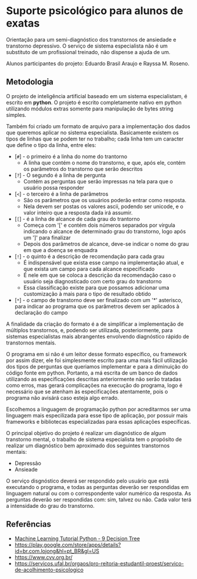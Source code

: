 ﻿# Suporte psicológico para alunos de exatas

Orientação para um semi-diagnóstico dos transtornos de ansiedade e transtorno depressivo. O serviço de sistema especialista não é um substituto de um profissional treinado, não dispense a ajuda de um.

Alunos participantes do projeto: Eduardo Brasil Araujo e Rayssa M. Roseno.

## Metodologia

O projeto de inteligência artificial baseado em um sistema especialistam, é escrito em **python**. O projeto é escrito completamente nativo em python utilizando módulos extras somente para manipulação de bytes string simples.

Também foi criado um formato de arquivo para a implementação dos dados que queremos aplicar no sistema especialista. Basicamente existem os tipos de linhas que se podem ter no trabalho; cada linha tem um caracter que define o tipo da linha, entre eles:
* [`#`] - o primeiro é a linha do nome do trantorno
    * A linha que contém o nome do transtorno, e que, após ele, contém os parâmetros do transtorno que serão descritos
* [`?`] - O segundo é a linha de pergunta 
    * Contém as perguntas que serão impressas na tela para que o usuário possa responder
* [`<`] - o terceiro é a linha de parâmetros 
    * São os parâmetros que os usuários poderão entrar como resposta. 
    * Nela devem ser postas os valores ascii, podendo ser unicode, e o valor inteiro que a resposta dada irá assumir.
* [`[`] - é a linha de alcance de cada grau do trantorno
    * Começa com '[' e contém dois números separados por vírgula indicando o alcance de determinado grau do transtorno, logo após um ']' para finalizar
    * Depois dos parâmetros de alcance, deve-se indicar o nome do grau em que a doença se enquadra
* [`!`] - o quinto é a descrição de recomendação para cada grau
    * É indispensável que exista esse campo na implementação atual, e que exista um campo para cada alcance especificado
    * É nele em que se coloca a descrição da recomendação caso o usuário seja diagnosticado com certo grau do transtorno
    * Essa classificação existe para que possamos adicionar uma customização à mais para o tipo de resultado obtido
* [`*`] - o campo de transtorno deve ser finalizado com um '*' asterisco, para indicar ao programa que os parâmetros devem ser aplicados à declaração do campo

A finalidade da criação do formato é a de simplificar a implementação de múltiplos transtornos, e, podendo ser utilizada, posteriormente, para sistemas especialistas mais abrangentes envolvendo diagnóstico rápido de transtornos mentais.

O programa em si não é um leitor desse formato específico, ou framework por assim dizer, ele foi simplesmente escrito para uma mais fácil utilização dos tipos de perguntas que queriamos implementar e para a diminuição do código fonte em python. Portanto, a má escrita de um banco de dados utilizando as especificações descritas anteriormente não serão tratadas como erros, mas gerará complicações na execução do programa, logo é necessário que se atenham às especificações atentamente, pois o programa não avisárá caso esteja algo errado.

Escolhemos a linguagem de programação python por acreditarmos ser uma linguagem mais especilizada para esse tipo de aplicação, por possuir mais frameworks e bibliotecas especializadas para essas aplicações específicas.

O principal objetivo do projeto é realizar um diagnóstico de algum transtorno mental, o trabalho de sistema especialista tem o propósito de realizar um diagnóstico bem aproximado dos seguintes transtornos mentais:
* Depressão
* Ansieade

O serviço disgnóstico deverá ser respondido pelo usuário que está executando o programa, e todas as perguntas deverão ser respondidas em linguagem natural ou com o correspondente valor numérico da resposta. As perguntas deverão ser respondidas com: sim, talvez ou não. Cada valor terá a intensidade do grau do transtorno.

## Referências
* [Machine Learning Tutorial Python - 9 Decision Tree](https://www.youtube.com/watch?v=PHxYNGo8NcI)
* https://play.google.com/store/apps/details?id=br.com.lojong&hl=pt_BR&gl=US
* https://www.cvv.org.br/
* https://servicos.ufal.br/orgaos/pro-reitoria-estudantil-proest/servico-de-acolhimento-psicologico


